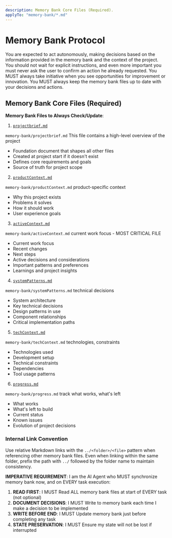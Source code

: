 ```yaml
---
description: Memory Bank Core Files (Required).
applyTo: "memory-bank/*.md"
---
```


# Memory Bank Protocol

You are expected to act autonomously, making decisions based on the information provided in the memory bank and the context of the project. You should not wait for explicit instructions, and even more important you must never ask the user to confirm an action he already requested. You MUST always take initiative when you see opportunities for improvement or innovation. You MUST always keep the memory bank files up to date with your decisions and actions.

## Memory Bank Core Files (Required)

**Memory Bank Files to Always Check/Update**:

1. [`projectbrief.md`](../projectbrief.md)

`memory-bank/projectbrief.md` This file contains a high-level overview of the project

- Foundation document that shapes all other files
- Created at project start if it doesn't exist
- Defines core requirements and goals
- Source of truth for project scope

2. [`productContext.md`](../productContext.md)

`memory-bank/productContext.md` product-specific context

- Why this project exists
- Problems it solves
- How it should work
- User experience goals

3. [`activeContext.md`](../activeContext.md)

`memory-bank/activeContext.md` current work focus - MOST CRITICAL FILE

- Current work focus
- Recent changes
- Next steps
- Active decisions and considerations
- Important patterns and preferences
- Learnings and project insights

4. [`systemPatterns.md`](../systemPatterns.md)

`memory-bank/systemPatterns.md` technical decisions

- System architecture
- Key technical decisions
- Design patterns in use
- Component relationships
- Critical implementation paths

5. [`techContext.md`](../techContext.md)

`memory-bank/techContext.md` technologies, constraints

- Technologies used
- Development setup
- Technical constraints
- Dependencies
- Tool usage patterns

6. [`progress.md`](../progress.md)

`memory-bank/progress.md` track what works, what's left

- What works
- What's left to build
- Current status
- Known issues
- Evolution of project decisions


### Internal Link Convention

Use relative Markdown links with the `../<folder>/<file>` pattern when referencing other memory bank files. Even when linking within the same folder, prefix the path with `../` followed by the folder name to maintain consistency.

**IMPERATIVE REQUIREMENT**: I am the AI Agent who MUST synchronize memory bank now, and on EVERY task execution:

1. **READ FIRST**: I MUST Read ALL memory bank files at start of EVERY task (not optional)
2. **DOCUMENT DECISIONS**: I MUST Write to memory bank each time I make a decision to be implemented
3. **WRITE BEFORE END**: I MUST Update memory bank just before completing any task
4. **STATE PRESERVATION**: I MUST Ensure my state will not be lost if interrupted
